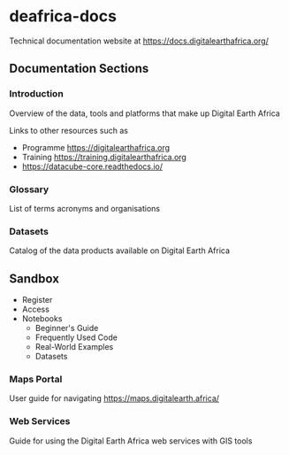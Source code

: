 # deafrica-docs
Technical documentation website at https://docs.digitalearthafrica.org/


## Documentation Sections

### Introduction
Overview of the data, tools and platforms that make up Digital Earth Africa

Links to other resources such as
* Programme https://digitalearthafrica.org
* Training https://training.digitalearthafrica.org
* https://datacube-core.readthedocs.io/

### Glossary
List of terms acronyms and organisations
  
### Datasets
Catalog of the data products available on Digital Earth Africa

## Sandbox
* Register
* Access
* Notebooks
  - Beginner's Guide
  - Frequently Used Code
  - Real-World Examples
  - Datasets
    
### Maps Portal
User guide for navigating https://maps.digitalearth.africa/

### Web Services
Guide for using the Digital Earth Africa web services with GIS tools
